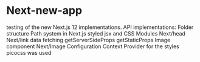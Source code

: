 # Next-new-app
testing of the new Next.js 12 implementations. API implementations: Folder structure Path system in Next.js  styled jsx and CSS Modules Next/head Next/link data fetching getServerSideProps getStaticProps  Image component Next/Image  Configuration   Context Provider for the styles picocss was used
